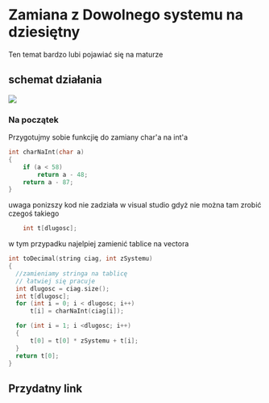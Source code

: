 # Zamiana z Dowolnego systemu na dziesiętny
Ten temat bardzo lubi pojawiać się na maturze

## schemat działania
  ![](http://cdncontribute.geeksforgeeks.org/wp-content/uploads/hexaTodeci.png"schemat")
  
  
### Na początek 
Przygotujmy sobie funkcjię do zamiany char'a na int'a
``` c++
int charNaInt(char a)
{
	if (a < 58)
		return a - 48;
	return a - 87;
}
```
uwaga ponizszy kod nie zadziała w visual studio gdyż nie można tam zrobić czegoś takiego
``` c++
	int t[dlugosc]; 
  ```
  w tym przypadku najelpiej zamienić tablice na vectora 
  
  ``` c++
  int toDecimal(string ciag, int zSystemu)
{
	//zamieniamy stringa na tablicę 
	// łatwiej się pracuje 
	int dlugosc = ciag.size();
	int t[dlugosc]; 
	for (int i = 0; i < dlugosc; i++)
		t[i] = charNaInt(ciag[i]);

	for (int i = 1; i <dlugosc; i++)
	{
		t[0] = t[0] * zSystemu + t[i];
	}
	return t[0];
}
```

## Przydatny link

